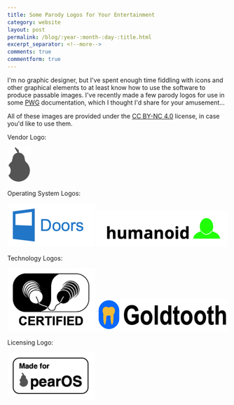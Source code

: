 ```yaml
---
title: Some Parody Logos for Your Entertainment
category: website
layout: post
permalink: /blog/:year-:month-:day-:title.html
excerpt_separator: <!--more-->
comments: true
commentform: true
---
```


I'm no graphic designer, but I've spent enough time fiddling with icons and
other graphical elements to at least know how to use the software to produce
passable images.  I've recently made a few parody logos for use in some
[PWG](https://www.pwg.org) documentation, which I thought I'd share for your
amusement...

<!--more-->

All of these images are provided under the [CC BY-NC 4.0](https://creativecommons.org/licenses/by-nc/4.0/) license, in case you'd like to use them.

Vendor Logo:

<img class="bg-light rounded p-1" src="/images/pear.png" width="54" height="80" alt="Vendor: Pear">

Operating System Logos:

<img class="bg-light rounded" src="/images/doors.png" width="200" height="100" alt="Operating System: Doors">
<img class="bg-light rounded" src="/images/humanoid.png" width="300" height="84" alt="Operating System: humanoid">

Technology Logos:

<img class="bg-light rounded" src="/images/cup-and-string.png" width="200" height="144" alt="Technology: CUPS and String">
<img class="bg-light rounded" src="/images/goldtooth.png" width="300" height="75" alt="Technology: Goldtooth">

Licensing Logo:

<img class="bg-light rounded" src="/images/made-for-pearos.png" width="200" height="107" alt="Licensing: Made for pearOS">
